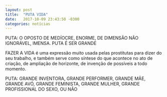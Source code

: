 ```yaml
---
layout: post
title:  "PUTA VIDA"
date:   2017-10-09 23:43:50 -0300
categories: notícias
---
```


PUTA: O OPOSTO DE MEDÍOCRE, ENORME, DE DIMENSÃO NÃO IGNORÁVEL, IMENSA. PUTA É
SER GRANDE

FAZER A VIDA é uma expressão muito usada pelas prostitutas para dizer do seu
trabalho, e também serve como síntese do que acontece no ato de criação, de
ampliação de horizonte, de invenção de possíveis a todo momento.

PUTA: GRANDE INVENTORA, GRANDE PERFORMER, GRANDE MÃE, GRANDE AVÓ, GRANDE
FEMINISTA, GRANDE MULHER, GRANDE PROFISSIONAL DO SEXO, OU NÃO
